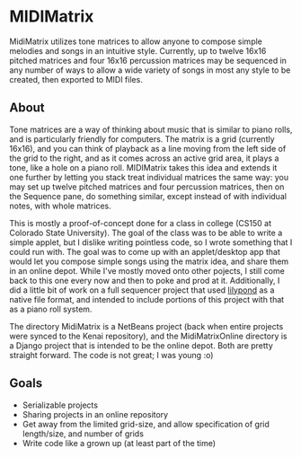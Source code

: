 MIDIMatrix
==========

MidiMatrix utilizes tone matrices to allow anyone to compose simple melodies and songs in an intuitive style. Currently, up to twelve 16x16 pitched matrices and four 16x16 percussion matrices may be sequenced in any number of ways to allow a wide variety of songs in most any style to be created, then exported to MIDI files.

## About

Tone matrices are a way of thinking about music that is similar to piano rolls, and is particularly friendly for computers.  The matrix is a grid (currently 16x16), and you can think of playback as a line moving from the left side of the grid to the right, and as it comes across an active grid area, it plays a tone, like a hole on a piano roll.  MIDIMatrix takes this idea and extends it one further by letting you stack treat individual matrices the same way: you may set up twelve pitched matrices and four percussion matrices, then on the Sequence pane, do something similar, except instead of with individual notes, with whole matrices.

This is mostly a proof-of-concept done for a class in college (CS150 at Colorado State University).  The goal of the class was to be able to write a simple applet, but I dislike writing pointless code, so I wrote something that I could run with.  The goal was to come up with an applet/desktop app that would let you compose simple songs using the matrix idea, and share them in an online depot.  While I've mostly moved onto other pojects, I still come back to this one every now and then to poke and prod at it.  Additionally, I did a little bit of work on a full sequencer project that used [lilypond](http://lilypond.org) as a native file format, and intended to include portions of this project with that as a piano roll system.

The directory MidiMatrix is a NetBeans project (back when entire projects were synced to the Kenai repository), and the MidiMatrixOnline directory is a Django project that is intended to be the online depot.  Both are pretty straight forward.  The code is not great; I was young :o)

## Goals

* Serializable projects
* Sharing projects in an online repository
* Get away from the limited grid-size, and allow specification of grid length/size, and number of grids
* Write code like a grown up (at least part of the time)
